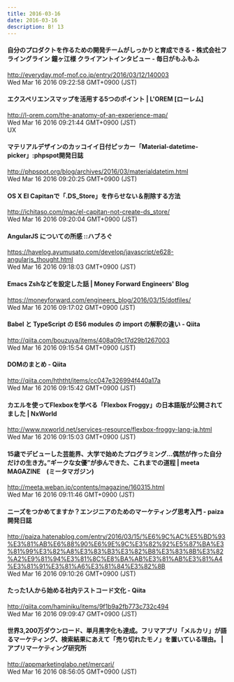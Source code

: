 ```yaml
---
title: 2016-03-16
date: 2016-03-16
description: B! 13
---
```


#### 自分のプロダクトを作るための開発チームがしっかりと育成できる - 株式会社フライングライン 鐘ヶ江様 クライアントインタビュー - 毎日がもふもふ
http://everyday.mof-mof.co.jp/entry/2016/03/12/140003<br>
Wed Mar 16 2016 09:22:58 GMT+0900 (JST)<br>


#### エクスペリエンスマップを活用する5つのポイント | L'OREM [ローレム]
http://l-orem.com/the-anatomy-of-an-experience-map/<br>
Wed Mar 16 2016 09:21:44 GMT+0900 (JST)<br>
UX


#### マテリアルデザインのカッコイイ日付ピッカー「Material-datetime-picker」:phpspot開発日誌
http://phpspot.org/blog/archives/2016/03/materialdatetim.html<br>
Wed Mar 16 2016 09:20:25 GMT+0900 (JST)<br>


#### OS X El Capitanで「.DS_Store」を作らせない＆削除する方法
http://ichitaso.com/mac/el-capitan-not-create-ds_store/<br>
Wed Mar 16 2016 09:20:04 GMT+0900 (JST)<br>


#### AngularJS についての所感 ::ハブろぐ
https://havelog.ayumusato.com/develop/javascript/e628-angularjs_thought.html<br>
Wed Mar 16 2016 09:18:03 GMT+0900 (JST)<br>


#### Emacs Zshなどを設定した話 | Money Forward  Engineers' Blog
https://moneyforward.com/engineers_blog/2016/03/15/dotfiles/<br>
Wed Mar 16 2016 09:17:02 GMT+0900 (JST)<br>


#### Babel と TypeScript の ES6 modules の import の解釈の違い - Qiita
http://qiita.com/bouzuya/items/408a09c17d29b1267003<br>
Wed Mar 16 2016 09:15:54 GMT+0900 (JST)<br>


#### DOMのまとめ - Qiita
http://qiita.com/hththt/items/cc047e326994f440a17a<br>
Wed Mar 16 2016 09:15:42 GMT+0900 (JST)<br>


#### カエルを使ってFlexboxを学べる「Flexbox Froggy」の日本語版が公開されてました | NxWorld
http://www.nxworld.net/services-resource/flexbox-froggy-lang-ja.html<br>
Wed Mar 16 2016 09:15:03 GMT+0900 (JST)<br>


#### 15歳でデビューした芸能界、大学で始めたプログラミング…偶然が作った自分だけの生き方。”ギークな女優”が歩んできた、これまでの道程 | meeta MAGAZINE　(ミータマガジン)
http://meeta.weban.jp/contents/magazine/160315.html<br>
Wed Mar 16 2016 09:11:46 GMT+0900 (JST)<br>


#### ニーズをつかめてますか？エンジニアのためのマーケティング思考入門 - paiza開発日誌
http://paiza.hatenablog.com/entry/2016/03/15/%E6%9C%AC%E5%BD%93%E3%81%AB%E6%88%90%E6%9E%9C%E3%82%92%E5%87%BA%E3%81%99%E3%82%A8%E3%83%B3%E3%82%B8%E3%83%8B%E3%82%A2%E9%81%94%E3%81%8C%E8%BA%AB%E3%81%AB%E3%81%A4%E3%81%91%E3%81%A6%E3%81%84%E3%82%8B<br>
Wed Mar 16 2016 09:10:26 GMT+0900 (JST)<br>


#### たった1人から始める社内テストコード文化 - Qiita
http://qiita.com/haminiku/items/9f1b9a2fb773c732c494<br>
Wed Mar 16 2016 09:09:47 GMT+0900 (JST)<br>


#### 世界3,200万ダウンロード、単月黒字化も達成。フリマアプリ「メルカリ」が語るマーケティング、検索結果にあえて「売り切れたモノ」を置いている理由。 | アプリマーケティング研究所
http://appmarketinglabo.net/mercari/<br>
Wed Mar 16 2016 08:56:05 GMT+0900 (JST)<br>


